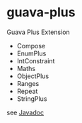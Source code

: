 guava-plus
==========

Guava Plus Extension

 - Compose
 - EnumPlus
 - IntConstraint
 - Maths
 - ObjectPlus
 - Ranges
 - Repeat
 - StringPlus

see [Javadoc](https://wokier.ci.cloudbees.com/job/guava-plus/site/apidocs/index.html)
